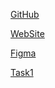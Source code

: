 [GitHub](https://github.com/rolling-scopes-school/webmakaka-JSFEPRESCHOOL2022Q4)

[WebSite](https://rolling-scopes-school.github.io/webmakaka-JSFEPRESCHOOL2022Q4/plants/)

[Figma](<https://www.figma.com/file/KMP7yKSjUUsfj9UgPdwCKa/Plants-(Copy)?node-id=0%3A1&t=95ItKgrf4JOiVf9L-0>)

[Task1](https://github.com/rolling-scopes-school/tasks/blob/master/tasks/plants/plants-part1.md)
